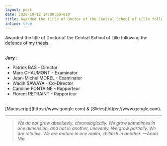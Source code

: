 ```yaml
---
layout: post
date: 2020-10-12 14:00:00+010
title: Awarded the title of Doctor of the Central School of Lille following the defence of my thesis.
inline: true
---
```


Awarded the title of Doctor of the Central School of Lille following the defence of my thesis.

<br>**Jury** :
<ul>
    <li>Patrick BAS - Director</li>
    <li>Marc CHAUMONT - Examinator</li>
    <li>Jean-Michel MOREL - Examinator</li>
    <li>Wadih SAWAYA - Co-Director</li>
    <li>Caroline FONTAINE - Rapporteur</li>
    <li>Florent RETRAINT - Rapporteur</li>
</ul>

<br>
[Manuscript](https://www.google.com) & [Slides](https://www.google.com).

***

> *We do not grow absolutely, chronologically. We grow sometimes in one dimension, and not in another, unevenly. We grow partially. We are relative. We are mature in one realm, childish in another.*
> *—Anais Nin*